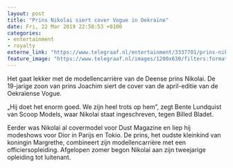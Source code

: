 ```yaml
---
layout: post
title: "Prins Nikolai siert cover Vogue in Oekraïne"
date: Fri, 22 Mar 2019 22:58:53 +0100
categories: 
- entertainment 
- royalty 
externe_link: "https://www.telegraaf.nl/entertainment/3337701/prins-nikolai-siert-cover-vogue-in-oekraine"
feature_image: "https://www.telegraaf.nl/images/1200x630/filters:format(jpeg):quality(80)/cdn-kiosk-api.telegraaf.nl/ae9bbabc-4ced-11e9-b150-0218eaf05005.jpg"
---
```


<p class="intro">Het gaat lekker met de modellencarrière van de Deense prins Nikolai. De 19-jarige zoon van prins Joachim siert de cover van de april-editie van de Oekraïense Vogue.</p> <p>„Hij doet het enorm goed. We zijn heel trots op hem”, zegt Bente Lundquist van Scoop Models, waar Nikolai staat ingeschreven, tegen Billed Bladet.</p><p>Eerder was Nikolai al covermodel voor Dust Magazine en liep hij modeshows voor Dior in Parijs en Tokio. De prins, het oudste kleinkind van koningin Margrethe, combineert zijn modellencarrière met een officiersopleiding. Afgelopen zomer begon Nikolai aan zijn tweejarige opleiding tot luitenant.</p>
